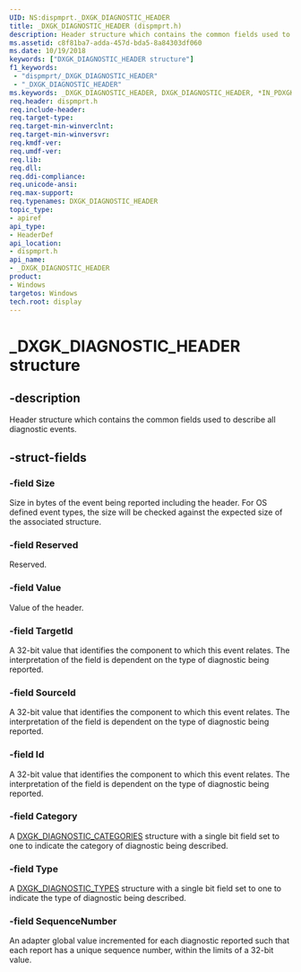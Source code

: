 ```yaml
---
UID: NS:dispmprt._DXGK_DIAGNOSTIC_HEADER
title: _DXGK_DIAGNOSTIC_HEADER (dispmprt.h)
description: Header structure which contains the common fields used to describe all diagnostic events.
ms.assetid: c8f81ba7-adda-457d-bda5-8a84303df060
ms.date: 10/19/2018
keywords: ["DXGK_DIAGNOSTIC_HEADER structure"]
f1_keywords:
 - "dispmprt/_DXGK_DIAGNOSTIC_HEADER"
 - "_DXGK_DIAGNOSTIC_HEADER"
ms.keywords: _DXGK_DIAGNOSTIC_HEADER, DXGK_DIAGNOSTIC_HEADER, *IN_PDXGK_DIAGNOSTIC_HEADER
req.header: dispmprt.h
req.include-header:
req.target-type:
req.target-min-winverclnt:
req.target-min-winversvr:
req.kmdf-ver:
req.umdf-ver:
req.lib:
req.dll:
req.ddi-compliance:
req.unicode-ansi:
req.max-support:
req.typenames: DXGK_DIAGNOSTIC_HEADER
topic_type:
- apiref
api_type:
- HeaderDef
api_location:
- dispmprt.h
api_name:
- _DXGK_DIAGNOSTIC_HEADER
product: 
- Windows
targetos: Windows
tech.root: display
---
```


# _DXGK_DIAGNOSTIC_HEADER structure

## -description

Header structure which contains the common fields used to describe all diagnostic events.

## -struct-fields

### -field Size

Size in bytes of the event being reported including the header. For OS defined event types, the size will be checked against the expected size of the associated structure.

### -field Reserved

Reserved.

### -field Value

Value of the header.

### -field TargetId

A 32-bit value that identifies the component to which this event relates. The interpretation of the field is dependent on the type of diagnostic being reported.

### -field SourceId

A 32-bit value that identifies the component to which this event relates. The interpretation of the field is dependent on the type of diagnostic being reported.

### -field Id

A 32-bit value that identifies the component to which this event relates. The interpretation of the field is dependent on the type of diagnostic being reported.

### -field Category

A [DXGK_DIAGNOSTIC_CATEGORIES](ns-dispmprt-_dxgk_diagnostic_categories.md) structure with a single bit field set to one to indicate the category of diagnostic being described.

### -field Type

A [DXGK_DIAGNOSTIC_TYPES](ns-dispmprt-_dxgk_diagnostic_types.md) structure with a single bit field set to one to indicate the type of diagnostic being described.

### -field SequenceNumber

An adapter global value incremented for each diagnostic reported such that each report has a unique sequence number, within the limits of a 32-bit value.

